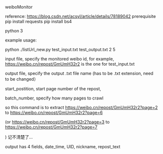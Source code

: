  weiboMonitor

reference: https://blog.csdn.net/acsyl/article/details/78189042
prerequisite
pip install requests
pip install bs4 

python 3

example usage:

python ./listUrl_new.py test_input.txt test_output.txt 2 5


input file, specify the monitored weibo id, for example, https://weibo.cn/repost/GmUmH32r2 is the one for test_input.txt

output file, specify the output .txt file name (has to be .txt extension, need to be changed）

start_postition, start page number of the repost, 

batch_number, specify how many pages to crawl

so this command is to 
extract https://weibo.cn/repost/GmUmH32r2?page=2 to https://weibo.cn/repost/GmUmH32r2?page=6

(or 
https://weibo.cn/repost/GmUmH32r2?page=3 to https://weibo.cn/repost/GmUmH32r2?page=7

)
记不清楚了...


output has 4 fields, 
date_time, UID, nickname, repost_text
